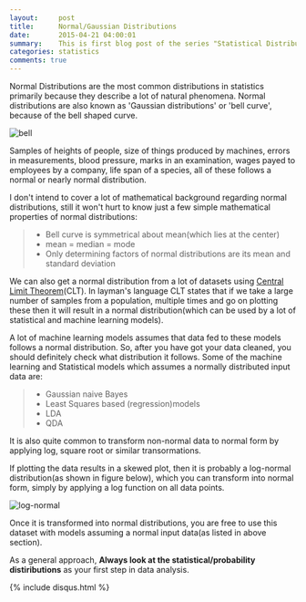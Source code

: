 ```yaml
---
layout:     post
title:      Normal/Gaussian Distributions
date:       2015-04-21 04:00:01
summary:    This is first blog post of the series "Statistical Distributions". We are starting with the most commonly used Normal Distributions.
categories: statistics
comments: true
---
```


Normal Distributions are the most common distributions in statistics primarily because they describe a lot of natural phenomena. Normal distributions are also known as 'Gaussian distributions' or 'bell curve', because of the bell shaped curve.

![bell](../../../../../images/normal_distributions.png)

Samples of heights of people, size of things produced by machines, errors in measurements, blood pressure, marks in an examination, wages payed to employees by a company, life span of a species, all of these follows a normal or nearly normal distribution.

I don't intend to cover a lot of mathematical background regarding normal distributions, still it won't hurt to know just a few simple mathematical properties of normal distributions:

<blockquote>
	<ul>
		<li>Bell curve is symmetrical about mean(which lies at the center)
		<li>mean = median = mode
		<li>Only determining factors of normal distributions are its mean and standard deviation
	</ul>
</blockquote>

We can also get a normal distribution from a lot of datasets using [Central Limit Theorem](http://en.wikipedia.org/wiki/Central_limit_theorem)(CLT). In layman's language CLT states that if we take a large number of samples from a population, multiple times and go on plotting these then it will result in a normal distribution(which can be used by a lot of statistical and machine learning models).

A lot of machine learning models assumes that data fed to these models follows a normal distribution. So, after you have got your data cleaned, you should definitely check what distribution it follows. Some of the machine learning and Statistical models which assumes a normally distributed input data are:

<blockquote>
	<ul>
		<li>Gaussian naive Bayes
		<li>Least Squares based (regression)models
		<li>LDA
		<li>QDA
	</ul>
</blockquote>
It is also quite common to transform non-normal data to normal form by applying log, square root or similar transormations. 

If plotting the data results in a skewed plot, then it is probably a log-normal distribution(as shown in figure below), which you can transform into normal form, simply by applying a log function on all data points.

![log-normal](../../../../../images/log-normal.png)

Once it is transformed into normal distributions, you are free to use this dataset with models assuming a normal input data(as listed in above section). 

As a general approach, <b>Always look at the statistical/probability distiributions</b> as your first step in data analysis.

{% include disqus.html %}